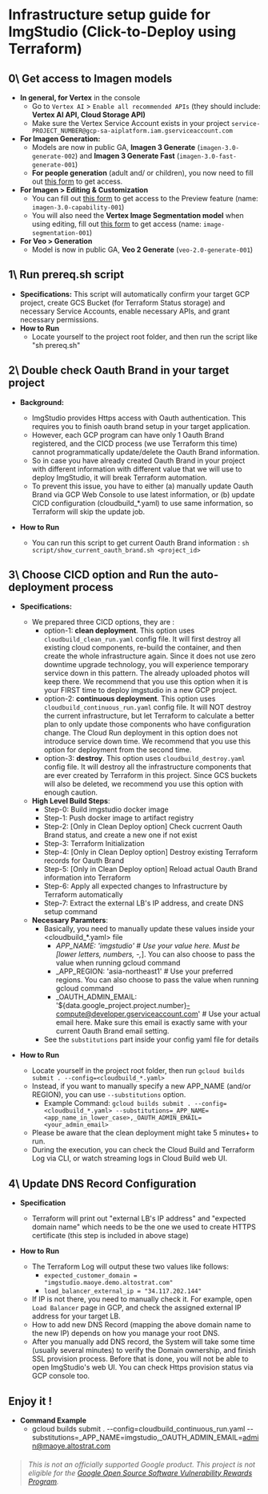 # Infrastructure setup guide for ImgStudio (Click-to-Deploy using Terraform)

## 0\\ Get access to **Imagen models**

- **In general, for Vertex** in the console
  - Go to `Vertex AI` \> `Enable all recommended APIs` (they should include: **Vertex AI API, Cloud Storage API)**
  - Make sure the Vertex Service Account exists in your project `service-PROJECT_NUMBER@gcp-sa-aiplatform.iam.gserviceaccount.com`
- **For Imagen Generation:**
  - Models are now in public GA, **Imagen 3 Generate** (`imagen-3.0-generate-002`) and **Imagen 3 Generate Fast** (`imagen-3.0-fast-generate-001`)
  - **For people generation** (adult and/ or children), you now need to fill out [this form](https://docs.google.com/forms/d/e/1FAIpQLSduBp9w84qgim6vLriQ9p7sdz62bMJaL-nNmIVoyiOwd84SMw/viewform) to get access.
- **For Imagen > Editing & Customization**
  - You can fill out [this form](https://docs.google.com/forms/d/e/1FAIpQLScN9KOtbuwnEh6pV7xjxib5up5kG_uPqnBtJ8GcubZ6M3i5Cw/viewform) to get access to the Preview feature (name: `imagen-3.0-capability-001`)
  - You will also need the **Vertex Image Segmentation model** when using editing, fill out [this form](https://docs.google.com/forms/d/e/1FAIpQLSdzIR1EeQGFcMsqd9nPip5e9ovDKSjfWRd58QVjo1zLpfdvEg/viewform?resourcekey=0-Pvqc66u-0Z1QmuzHq4wLKg&pli=1) to get access (name: `image-segmentation-001`)
- **For Veo > Generation**
  - Model is now in public GA, **Veo 2 Generate** (`veo-2.0-generate-001`)

## 1\\ Run **prereq.sh** script

- **Specifications:** This script will automatically confirm your target GCP project, create GCS Bucket (for Terraform Status storage) and necessary Service Accounts, enable necessary APIs, and grant necessary permissions.
- **How to Run**
  - Locate yourself to the project root folder, and then run the script like "sh prereq.sh"

## 2\\ Double check **Oauth Brand** in your target project

- **Background:** 
  - ImgStudio provides Https access with Oauth authentication. This requires you to finish oauth brand setup in your target application. 
  - However, each GCP program can have only 1 Oauth Brand registered, and the CICD process (we use Terraform this time) cannot programmatically update/delete the Oauth Brand information.
  - So in case you have already created Oauth Brand in your project with different information with different value that we will use to deploy ImgStudio, it will break Terraform automation.
  - To prevent this issue, you have to either (a) manually update Oauth Brand via GCP Web Console to use latest information, or (b) update CICD configuration (cloudbuild_*.yaml) to use same information, so Terraform will skip the update job.

- **How to Run**
  - You can run this script to get current Oauth Brand information : `sh script/show_current_oauth_brand.sh <project_id>`

## 3\\ Choose CICD option and Run the auto-deployment process

- **Specifications:** 
  - We prepared three CICD options, they are :
    - option-1: **clean deployment**. This option uses `cloudbuild_clean_run.yaml` config file. It will first destroy all existing cloud components, re-build the container, and then create the whole infrastructure again. Since it does not use zero downtime upgrade technology, you will experience temporary service down in this pattern. The already uploaded photos will keep there. We recommend that you use this option when it is your FIRST time to deploy imgstudio in a new GCP project.
    - option-2: **continuous deployment**. This option uses `cloudbuild_continuous_run.yaml` config file. It will NOT destroy the current infrastructure, but let Terraform to calculate a better plan to only update those components who have configuration change. The Cloud Run deployment in this option does not introduce service down time. We recommend that you use this option for deployment from the second time.
    - option-3: **destroy**. This option uses `cloudbuild_destroy.yaml` config file. It will destroy all the infrastructure components that are ever created by Terraform in this project. Since GCS buckets will also be deleted, we recommend you use this option with enough caution.
  - **High Level Build Steps**:
    - Step-0: Build imgstudio docker image
    - Step-1: Push docker image to artifact registry
    - Step-2: [Only in Clean Deploy option] Check cucrrent Oauth Brand status, and create a new one if not exist
    - Step-3: Terraform Initialization
    - Step-4: [Only in Clean Deploy option] Destroy existing Terraform records for Oauth Brand
    - Step-5: [Only in Clean Deploy option] Reload actual Oauth Brand information into Terraform
    - Step-6: Apply all expected changes to Infrastructure by Terraform automatically
    - Step-7: Extract the external LB's IP address, and create DNS setup command
  - **Necessary Paramters**:
    - Basically, you need to manually update these values inside your <cloudbuild_*.yaml> file
        - _APP_NAME: 'imgstudio' # Use your value here. Must be [lower letters, numbers, -,_]. You can also choose to pass the value when running gcloud command
        - _APP_REGION: 'asia-northeast1' # Use your preferred regions. You can also choose to pass the value when running gcloud command
        - _OAUTH_ADMIN_EMAIL: '${data.google_project.project.number}-compute@developer.gserviceaccount.com' # Use your actual email here. Make sure this email is exactly same with your current Oauth Brand email setting.
    - See the `substitutions` part inside your config yaml file for details

- **How to Run**
  - Locate yourself in the project root folder, then run `gcloud builds submit . --config=<cloudbuild_*.yaml>`
  - Instead, if you want to manually specify a new APP_NAME (and/or REGION), you can use `--substitutions` option.
    - Example Command: `gcloud builds submit . --config=<cloudbuild_*.yaml> --substitutions=_APP_NAME=<app_name_in_lower_case>,_OAUTH_ADMIN_EMAIL=<your_admin_email>`
  - Please be aware that the clean deployment might take 5 minutes+ to run.
  - During the execution, you can check the Cloud Build and Terraform Log via CLI, or watch streaming logs in Cloud Build web UI.

## 4\\ Update **DNS Record** Configuration

- **Specification**
  - Terraform will print out "external LB's IP address" and "expected domain name" which needs to be the one we used to create HTTPS certificate (this step is included in above stage)

- **How to Run**
  - The Terraform Log will output these two values like follows:
    - `expected_customer_domain = "imgstudio.maoye.demo.altostrat.com"`
    - `load_balancer_external_ip = "34.117.202.144"`
  - If IP is not there, you need to manually check it. For example, open `Load Balancer` page in GCP, and check the assigned external IP address for your target LB.
  - How to add new DNS Record (mapping the above domain name to the new IP) depends on how you manage your root DNS.
  - After you manually add DNS record, the System will take some time (usually several minutes) to verify the Domain ownership, and finish SSL provision process. Before that is done, you will not be able to open ImgStudio's web UI. You can check Https provision status via GCP console too.


## Enjoy it !

- **Command Example**
  - gcloud builds submit . --config=cloudbuild_continuous_run.yaml --substitutions=_APP_NAME=imgstudio,_OAUTH_ADMIN_EMAIL=admin@maoye.altostrat.com

> ###### _This is not an officially supported Google product. This project is not eligible for the [Google Open Source Software Vulnerability Rewards Program](https://bughunters.google.com/open-source-security)._
